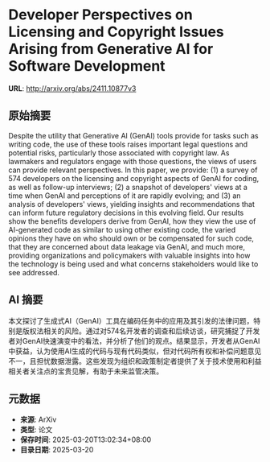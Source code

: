 # Developer Perspectives on Licensing and Copyright Issues Arising from Generative AI for Software Development

**URL**: http://arxiv.org/abs/2411.10877v3

## 原始摘要

Despite the utility that Generative AI (GenAI) tools provide for tasks such
as writing code, the use of these tools raises important legal questions and
potential risks, particularly those associated with copyright law. As lawmakers
and regulators engage with those questions, the views of users can provide
relevant perspectives. In this paper, we provide: (1) a survey of 574
developers on the licensing and copyright aspects of GenAI for coding, as well
as follow-up interviews; (2) a snapshot of developers' views at a time when
GenAI and perceptions of it are rapidly evolving; and (3) an analysis of
developers' views, yielding insights and recommendations that can inform future
regulatory decisions in this evolving field. Our results show the benefits
developers derive from GenAI, how they view the use of AI-generated code as
similar to using other existing code, the varied opinions they have on who
should own or be compensated for such code, that they are concerned about data
leakage via GenAI, and much more, providing organizations and policymakers with
valuable insights into how the technology is being used and what concerns
stakeholders would like to see addressed.


## AI 摘要

本文探讨了生成式AI（GenAI）工具在编码任务中的应用及其引发的法律问题，特别是版权法相关的风险。通过对574名开发者的调查和后续访谈，研究捕捉了开发者对GenAI快速演变中的看法，并分析了他们的观点。结果显示，开发者从GenAI中获益，认为使用AI生成的代码与现有代码类似，但对代码所有权和补偿问题意见不一，且担忧数据泄露。这些发现为组织和政策制定者提供了关于技术使用和利益相关者关注点的宝贵见解，有助于未来监管决策。

## 元数据

- **来源**: ArXiv
- **类型**: 论文
- **保存时间**: 2025-03-20T13:02:34+08:00
- **目录日期**: 2025-03-20
